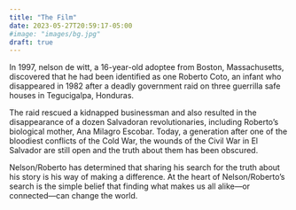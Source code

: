 ```yaml
---
title: "The Film"
date: 2023-05-27T20:59:17-05:00
#image: "images/bg.jpg"
draft: true
---
```


In 1997, nelson de witt, a 16-year-old adoptee from Boston, Massachusetts, discovered that he had been identified as one Roberto Coto, an infant who disappeared in 1982 after a deadly government raid on three guerrilla safe houses in Tegucigalpa, Honduras.

The raid rescued a kidnapped businessman and also resulted in the disappearance of a dozen Salvadoran revolutionaries, including Roberto’s biological mother, Ana Milagro Escobar. Today, a generation after one of the bloodiest conflicts of the Cold War, the wounds of the Civil War in El Salvador are still open and the truth about them has been obscured.

Nelson/Roberto has determined that sharing his search for the truth about his story is his way of making a difference. At the heart of Nelson/Roberto’s search is the simple belief that finding what makes us all alike—or connected—can change the world.